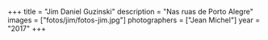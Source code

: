 +++
title = "Jim Daniel Guzinski"
description = "Nas ruas de Porto Alegre"
images = ["fotos/jim/fotos-jim.jpg"]
photographers = ["Jean Michel"]
year = "2017"
+++
